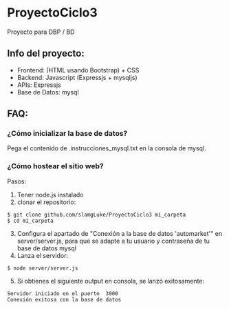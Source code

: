 # ProyectoCiclo3
Proyecto para DBP / BD

## Info del proyecto:
- Frontend: (HTML usando Bootstrap) + CSS
- Backend: Javascript (Expressjs + mysqljs)
- APIs: Expressjs
- Base de Datos: mysql


## FAQ:

### ¿Cómo inicializar la base de datos?
Pega el contenido de .instrucciones_mysql.txt en la consola de mysql.

### ¿Cómo hostear el sitio web?
Pasos:

1. Tener node.js instalado
2. clonar el repositorio:
```
$ git clone github.com/slamgLuke/ProyectoCiclo3 mi_carpeta
$ cd mi_carpeta
```
3. Configura el apartado de "Conexión a la base de datos 'automarket'" en server/server.js, para que se adapte a tu usuario y contraseña de tu base de datos mysql
4. Lanza el servidor:
```
$ node server/server.js
```

5. Si obtienes el siguiente output en consola, se lanzó exitosamente:
```
Servidor iniciado en el puerto  3000
Conexión exitosa con la base de datos
```
